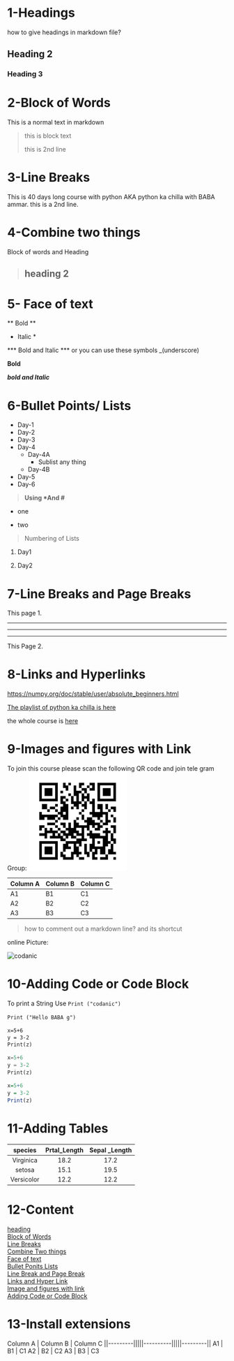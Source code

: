 # 1-Headings

how to give headings in markdown file?

## Heading 2

### Heading 3


# 2-Block of Words

This is a normal text in markdown
>this is block text
>
>this is 2nd line

# 3-Line Breaks

This is 40 days long course with python AKA python ka chilla with BABA ammar.
this is a 2nd line.

# 4-Combine two things

Block of words and Heading

> ## heading 2

# 5- Face of text


** Bold **

* Italic *

*** Bold and Italic ***
or you can use these symbols
_(underscore)

__Bold__

___bold and Italic___

# 6-Bullet Points/ Lists

- Day-1
- Day-2
- Day-3
- Day-4
    - Day-4A
        - Sublist any thing
    - Day-4B
- Day-5
- Day-6

>__Using *And #__

* one 

+ two

> Numbering of Lists

1. Day1
   
2. Day2

# 7-Line Breaks and Page Breaks 


This page 1. 
___
***
---

This Page 2.

# 8-Links and Hyperlinks

<https://numpy.org/doc/stable/user/absolute_beginners.html>

[The playlist of python ka chilla is here](https://numpy.org/doc/stable/user/absolute_beginners.html)

[Codanics]: https://numpy.org/doc/stable/user/absolute_beginners.html

the whole course is [here][codanics]

# 9-Images and figures with Link

To join this course please scan the following QR code and join tele gram Group:
![QR](QR.png)

  
Column A | Column B | Column C
---------|----------|---------
 A1 | B1 | C1
 A2 | B2 | C2
 A3 | B3 | C3

> how to comment out a markdown line? and its shortcut

online Picture:

![codanic](https://www.google.com/search?q=uol+logo&tbm=isch&ved=2ahUKEwiRkt64suD1AhWNw4UKHYSuBIoQ2-cCegQIABAA&oq=uol+&gs_lcp=CgNpbWcQARgAMgUIABCABDIFCAAQgAQyBQgAEIAEMgUIABCABDIFCAAQgAQyBQgAEIAEMgUIABCABDIFCAAQgAQyBQgAEIAEMgUIABCABDoHCAAQsQMQQzoECAAQQzoICAAQgAQQsQM6CwgAEIAEELEDEIMBUPcWWPEqYJo_aABwAHgEgAGeAogB9RCSAQUwLjEuOZgBAKABAaoBC2d3cy13aXotaW1nsAEAwAEB&sclient=img&ei=ACX6YZGSEY2HlwSE3ZLQCA&bih=657&biw=1366&rlz=1C1GCEU_enPK989PK989#imgrc=yl9QdyH1vUsHlM)

# 10-Adding Code or Code Block 

To print a String Use `Print ("codanic")`

`Print ("Hello BABA g")`

```
x=5+6
y = 3-2
Print(z)
```

```python
x=5+6
y = 3-2
Print(z)
```
```r
x=5+6
y = 3-2
Print(z)
```

# 11-Adding Tables

| species | Prtal_Length | Sepal _Length |
| :-------: | :-------: | :-------: |
| Virginica | 18.2 | 17.2 |
| setosa | 15.1 | 19.5 |
| Versicolor | 12.2 | 12.2 |

# 12-Content

[heading](#1--headings)\
[Block of Words](#2--block-of-words)\
[ Line Breaks](#3--line-breaks)\
[ Combine Two things](#4--combine-two-things)\
[Face of text](#5--face-of-text)\
[Bullet Ponits Lists](#6--bullet-points-lists)\
[Line Break and Page Break](#7-line-breaks-and-page-breaks)\
[Links and Hyper Link](#8--links-and-hyperlinks)\
[Image and figures with link](#9--images-and-figures-with-link)\
[Adding Code or Code Block](#10--Adding-Code-or-Code-Block)
[](#)


# 13-Install extensions

Column A | Column B | Column C
||---------|||||----------|||||---------||
 A1 | B1 | C1
 A2 | B2 | C2
 A3 | B3 | C3
